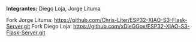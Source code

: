 **Integrantes:** Diego Loja, Jorge Lituma

Fork Jorge Lituma: https://github.com/Chris-Liter/ESP32-XIAO-S3-Flask-Server.git
Fork Diego Loja: https://github.com/xDieGGox/ESP32-XIAO-S3-Flask-Server.git
